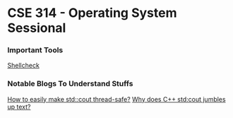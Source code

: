 # CSE 314 - Operating System Sessional

### Important Tools
[Shellcheck](https://github.com/koalaman/shellcheck)

### Notable Blogs To Understand Stuffs
[How to easily make std::cout thread-safe?](https://newbedev.com/how-to-easily-make-std-cout-thread-safe)
[Why does C++ std:cout jumbles up text?](https://stackoverflow.com/a/26909227)

